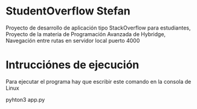 # StudentOverflow Stefan

Proyecto de desarrollo de aplicación tipo StackOverflow para estudiantes, Proyecto de la materia de Programación Avanzada de Hybridge,
Navegación entre rutas en servidor local puerto 4000

# Intrucciónes de ejecución

Para ejecutar el programa hay que escribir este comando en la consola de Linux

pyhton3 app.py
